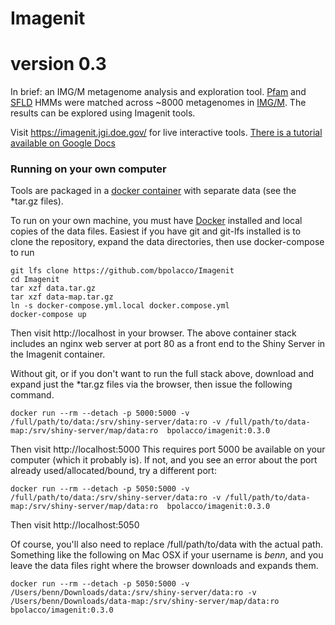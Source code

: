 # Imagenit

# version 0.3
In brief: an IMG/M metagenome analysis and exploration tool. [Pfam](https://pfam.xfam.org/) and [SFLD](http://sfld.rbvi.ucsf.edu) HMMs were matched across ~8000 metagenomes in [IMG/M](https://img.jgi.doe.gov/).  The results can be explored using Imagenit tools.

Visit https://imagenit.jgi.doe.gov/ for live interactive tools.  [There  is a tutorial available on Google Docs](https://docs.google.com/document/d/1k6VjmhIgy6v9NJ3PKgAUi8aJdAa0k62cKZSZROUE0Sc/edit?usp=sharing)

### Running on your own computer
Tools are packaged in a [docker container](https://hub.docker.com/r/bpolacco/imagenit) with separate data (see the *tar.gz files).

To run on your own machine, you must have [Docker](https://docs.docker.com/) installed and local copies of the data files.  Easiest if you have git and git-lfs installed is to clone the repository, expand the data directories, then use docker-compose to run

```
git lfs clone https://github.com/bpolacco/Imagenit
cd Imagenit
tar xzf data.tar.gz
tar xzf data-map.tar.gz
ln -s docker-compose.yml.local docker.compose.yml
docker-compose up
```

Then visit http://localhost in your browser. The above container stack includes an nginx web server at port 80 as a front end to the Shiny Server in the Imagenit container.  

Without git, or if you don't want to run the full stack above, download and expand just the *tar.gz files via the browser, then issue the following command.

```
docker run --rm --detach -p 5000:5000 -v /full/path/to/data:/srv/shiny-server/data:ro -v /full/path/to/data-map:/srv/shiny-server/map/data:ro  bpolacco/imagenit:0.3.0
```
Then visit http://localhost:5000
This requires port 5000 be available on your computer (which it probably is). If not, and you see an error about the port already used/allocated/bound, try a different port:

```
docker run --rm --detach -p 5050:5000 -v /full/path/to/data:/srv/shiny-server/data:ro -v /full/path/to/data-map:/srv/shiny-server/map/data:ro  bpolacco/imagenit:0.3.0
```
Then visit http://localhost:5050

Of course, you'll also need to replace /full/path/to/data with the actual path.  Something like the following on Mac OSX if your username is *benn*, and you leave the data files right where the browser downloads and expands them.

```
docker run --rm --detach -p 5050:5000 -v /Users/benn/Downloads/data:/srv/shiny-server/data:ro -v /Users/benn/Downloads/data-map:/srv/shiny-server/map/data:ro  bpolacco/imagenit:0.3.0
```

